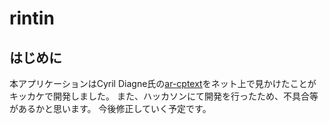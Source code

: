 # rintin

## はじめに
本アプリケーションはCyril Diagne氏の[ar-cptext](https://github.com/cyrildiagne/ar-cptext/tree/master/mobile)をネット上で見かけたことがキッカケで開発しました。
また、ハッカソンにて開発を行ったため、不具合等があるかと思います。
今後修正していく予定です。


